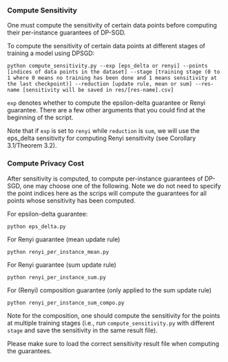 ### Compute Sensitivity
One must compute the sensitivity of certain data points before computing their per-instance guarantees of DP-SGD.

To compute the sensitivity of certain data points at different stages of training a model using DPSGD:
```
python compute_sensitivity.py --exp [eps_delta or renyi] --points [indices of data points in the dataset] --stage [training stage (0 to 1 where 0 means no training has been done and 1 means sensitivity at the last checkpoint)] --reduction [update rule, mean or sum] --res-name [sensitivity will be saved in res/[res-name].csv]
```
`exp` denotes whether to compute the epsilon-delta guarantee or Renyi guarantee. There are a few other arguments that you could find at the beginning of the script. 

Note that if `exp` is set to `renyi` while `reduction` is `sum`, we will use the eps_delta sensitivity for computing Renyi sensitivity (see Corollary 3.1/Theorem 3.2).


### Compute Privacy Cost
After sensitivity is computed, to compute per-instance guarantees of DP-SGD, one may choose one of the following.
Note we do not need to specify the point indices here as the scrips will compute the guarantees for all points whose
sensitivity has been computed.

For epsilon-delta guarantee:
```
python eps_delta.py
```

For Renyi guarantee (mean update rule)
```
python renyi_per_instance_mean.py
```

For Renyi guarantee (sum update rule)
```
python renyi_per_instance_sum.py
```

For (Renyi) composition guarantee (only applied to the sum update rule)
```
python renyi_per_instance_sum_compo.py
```
Note for the composition, one should compute the sensitivity for the points at multiple training stages (i.e., run 
`compute_sensitivity.py` with different `stage` and save the sensitivity in the same result file).

Please make sure to load the correct sensitivity result file when computing the guarantees.
